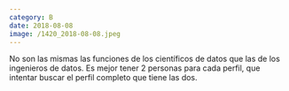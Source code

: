 ```yaml
--- 
category: B 
date: 2018-08-08 
image: /1420_2018-08-08.jpeg 
--- 
```


No son las mismas las funciones de los científicos de datos que las de los ingenieros de datos. Es mejor tener 2 personas para cada perfil, que intentar buscar el perfil completo que tiene las dos.